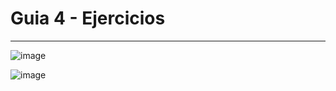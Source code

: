 <h1>Guia 4 - Ejercicios</h1>

<hr>

![image](https://user-images.githubusercontent.com/54969894/116005029-ab94ab00-a5db-11eb-9b26-639a819da3b1.png)

![image](https://user-images.githubusercontent.com/54969894/116005057-bb13f400-a5db-11eb-8f3a-03f61ae8f934.png)